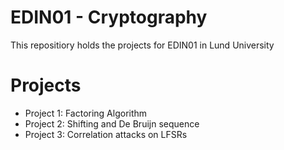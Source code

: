 # EDIN01 - Cryptography
This repositiory holds the projects for EDIN01 in Lund University

# Projects
- Project 1: Factoring Algorithm
- Project 2: Shifting and De Bruijn sequence
- Project 3: Correlation attacks on LFSRs
